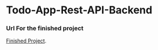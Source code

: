 # Todo-App-Rest-API-Backend

### Url For the finished project
[Finished Project](https://muhammedmardood.pythonanywhere.com/api/).
